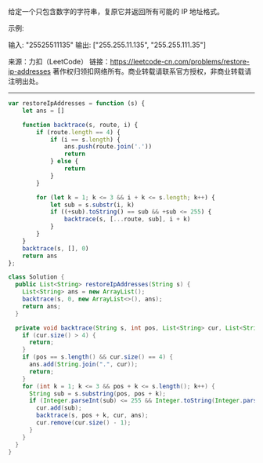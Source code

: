 给定一个只包含数字的字符串，复原它并返回所有可能的 IP 地址格式。

示例:

输入: "25525511135"
输出: ["255.255.11.135", "255.255.111.35"]

来源：力扣（LeetCode）
链接：https://leetcode-cn.com/problems/restore-ip-addresses
著作权归领扣网络所有。商业转载请联系官方授权，非商业转载请注明出处。

---


```javascript
var restoreIpAddresses = function (s) {
    let ans = []

    function backtrace(s, route, i) {
        if (route.length == 4) {
            if (i == s.length) {
                ans.push(route.join('.'))
                return
            } else {
                return
            }
        }

        for (let k = 1; k <= 3 && i + k <= s.length; k++) {
            let sub = s.substr(i, k)
            if ((+sub).toString() == sub && +sub <= 255) {
                backtrace(s, [...route, sub], i + k)
            }
        }
    }
    backtrace(s, [], 0)
    return ans
};
```


```java
class Solution {
  public List<String> restoreIpAddresses(String s) {
    List<String> ans = new ArrayList();
    backtrace(s, 0, new ArrayList<>(), ans);
    return ans;
  }

  private void backtrace(String s, int pos, List<String> cur, List<String> ans) {
    if (cur.size() > 4) {
      return;
    }
    if (pos == s.length() && cur.size() == 4) {
      ans.add(String.join(".", cur));
      return;
    }
    for (int k = 1; k <= 3 && pos + k <= s.length(); k++) {
      String sub = s.substring(pos, pos + k);
      if (Integer.parseInt(sub) <= 255 && Integer.toString(Integer.parseInt(sub)).equals(sub)) {
        cur.add(sub);
        backtrace(s, pos + k, cur, ans);
        cur.remove(cur.size() - 1);
      }
    }
  }
}
```


